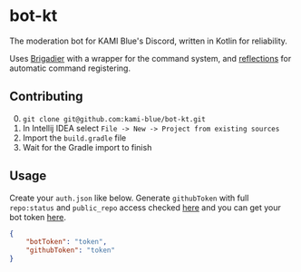 # bot-kt

The moderation bot for KAMI Blue's Discord, written in Kotlin for reliability. 

Uses [Brigadier](https://github.com/Mojang/brigadier/) with a wrapper for the command system, and [reflections](https://github.com/ronmamo/reflections) for automatic command registering.

## Contributing

0. `git clone git@github.com:kami-blue/bot-kt.git`
1. In Intellij IDEA select `File -> New -> Project from existing sources`
3. Import the `build.gradle` file
4. Wait for the Gradle import to finish

## Usage

Create your `auth.json` like below. Generate `githubToken` with full `repo:status` and `public_repo` access checked [here](https://github.com/settings/tokens) and you can get your bot token [here](https://discord.com/developers/applications/BOT_ID_HERE/bot).
```json
{
    "botToken": "token",
    "githubToken": "token"
}
```